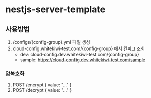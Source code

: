 # nestjs-server-template

## 사용방법
1. /configs/{config-group}.yml 파일 생성
2. cloud-config.whitekiwi-test.com/{config-group} 에서 컨피그 조회
	- dev: cloud-config.dev.whitekiwi-test.com/{config-group}
	- sample: https://cloud-config.dev.whitekiwi-test.com/sample

### 암복호화
1. POST /encrypt { value: "..." }
1. POST /decrypt { value: "..." }
